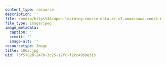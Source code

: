 ```yaml
---
content_type: resource
description: ''
file: /media/https%3A/open-learning-course-data-rc.s3.amazonaws.com/4-614-religious-architecture-and-islamic-cultures-fall-2002/75f5702d247b3c2512fcf2cc49b9e31b_1065.jpg
file_type: image/jpeg
image_metadata:
  caption: ''
  credit: ''
  image-alt: ''
resourcetype: Image
title: 1065.jpg
uid: 75f5702d-247b-3c25-12fc-f2cc49b9e31b
---
```

